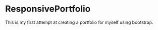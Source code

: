 # ResponsivePortfolio

This is my first attempt at creating a portfolio for myself using bootstrap.
